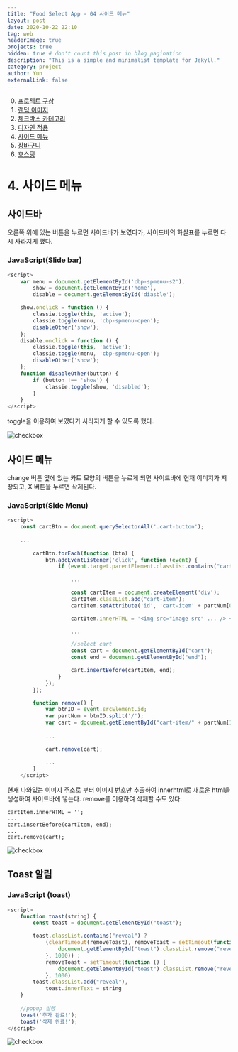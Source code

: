 ```yaml
---
title: "Food Select App - 04 사이드 메뉴"
layout: post
date: 2020-10-22 22:10
tag: web
headerImage: true
projects: true
hidden: true # don't count this post in blog pagination
description: "This is a simple and minimalist template for Jekyll."
category: project
author: Yun
externalLink: false
---
```



 0. [프로젝트 구상](https://bro-o.github.io/food-select-app-00/)
 1. [랜덤 이미지](https://bro-o.github.io/food-select-app-01/)
 2. [체크박스 카테고리](https://bro-o.github.io/food-select-app-02/)
 3. [디자인 적용](https://bro-o.github.io/food-select-app-03/)
 4. [사이드 메뉴](https://bro-o.github.io/food-select-app-04/)
 5. [장바구니](https://bro-o.github.io/food-select-app-05/)
 6. [호스팅](https://bro-o.github.io/food-select-app-06/)

# 4. 사이드 메뉴
## 사이드바
오른쪽 위에 있는 버튼을 누르면 사이드바가 보였다가, 사이드바의 화살표를 누르면 다시 사라지게 했다.
### JavaScript(Slide bar)
```javascript
<script>
    var menu = document.getElementById('cbp-spmenu-s2'),
        show = document.getElementById('home'),
        disable = document.getElementById('diasble');

    show.onclick = function () {
        classie.toggle(this, 'active');
        classie.toggle(menu, 'cbp-spmenu-open');
        disableOther('show');
    };
    disable.onclick = function () {
        classie.toggle(this, 'active');
        classie.toggle(menu, 'cbp-spmenu-open');
        disableOther('show');
    };
    function disableOther(button) {
        if (button !== 'show') {
            classie.toggle(show, 'disabled');
        }
    }
</script>
```
toggle을 이용하여 보였다가 사라지게 할 수 있도록 했다.

![checkbox](https://bro-o.github.io/assets/images/sidebar.png)

## 사이드 메뉴
change 버튼 옆에 있는 카트 모양의 버튼을 누르게 되면 사이드바에 현재 이미지가 저장되고, X 버튼을 누르면 삭제된다.
### JavaScript(Side Menu)
```javascript
<script>
    const cartBtn = document.querySelectorAll('.cart-button');
    
    ...
    
        cartBtn.forEach(function (btn) {
            btn.addEventListener('click', function (event) {
                if (event.target.parentElement.classList.contains("cart-button")) {
                    
                    ...

                    const cartItem = document.createElement('div');
                    cartItem.classList.add("cart-item");
                    cartItem.setAttribute('id', 'cart-item' + partNum[0]);

                    cartItem.innerHTML = '<img src="image src" ... /> <button type="button" ... onClick="remove()"/></button> ';

                    ...

                    //select cart
                    const cart = document.getElementById("cart");
                    const end = document.getElementById("end");

                    cart.insertBefore(cartItem, end);
                }
            });
        });

        function remove() {
            var btnID = event.srcElement.id;
            var partNum = btnID.split('/');
            var cart = document.getElementById("cart-item/" + partNum[1]);
            
            ...
            
            cart.remove(cart);
            
            ...
        }
    </script>
```
현재 나와있는 이미지 주소로 부터 이미지 번호만 추출하여 innerhtml로 새로운 html을 생성하여 사이드바에 넣는다. remove를 이용하여 삭제할 수도 있다.
```
cartItem.innerHTML = '';
...
cart.insertBefore(cartItem, end);
...
cart.remove(cart);
```
![checkbox](https://bro-o.github.io/assets/images/sidemenu.png)

## Toast 알림
### JavaScript (toast)
```javascript
<script>
    function toast(string) {
        const toast = document.getElementById("toast");

        toast.classList.contains("reveal") ?
            (clearTimeout(removeToast), removeToast = setTimeout(function () {
                document.getElementById("toast").classList.remove("reveal")
            }, 1000)) :
            removeToast = setTimeout(function () {
                document.getElementById("toast").classList.remove("reveal")
            }, 1000)
        toast.classList.add("reveal"),
            toast.innerText = string
    }
    
    //popup 실행
    toast('추가 완료!');
    toast('삭제 완료!');
</script>
```
![checkbox](https://bro-o.github.io/assets/images/toast.png)

